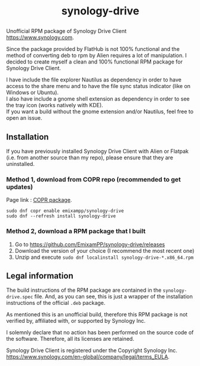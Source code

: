 # <p align=center>synology-drive</p>

Unofficial RPM package of Synology Drive Client <https://www.synology.com>.

Since the package provided by FlatHub is not 100% functional and the method of converting deb to rpm by Alien requires a lot of manipulation. I decided to create myself a clean and 100% functional RPM package for Synology Drive Client.

I have include the file explorer Nautilus as dependency in order to have access to the share menu and to have the file sync status indicator (like on Windows or Ubuntu).\
I also have include a gnome shell extension as dependency in order to see the tray icon (works natively with KDE).\
If you want a build without the gnome extension and/or Nautilus, feel free to open an issue.

## Installation
If you have previously installed Synology Drive Client with Alien or Flatpak (i.e. from another source than my repo), please ensure that they are uninstalled.

### Method 1, download from COPR repo (recommended to get updates)
Page link : [COPR package](https://copr.fedorainfracloud.org/coprs/emixampp/synology-drive/).

``` shell
sudo dnf copr enable emixampp/synology-drive
sudo dnf --refresh install synology-drive
```

### Method 2, download a RPM package that I built
1. Go to <https://github.com/EmixamPP/synology-drive/releases>
2. Download the version of your choice (I recommend the most recent one)
3. Unzip and execute `sudo dnf localinstall synology-drive-*.x86_64.rpm`

## Legal information
The build instructions of the RPM package are contained in the `synology-drive.spec` file. And, as you can see, this is just a wrapper of the installation instructions of the official `.deb` package.

As mentioned this is an unofficial build, therefore this RPM package is not verified by, affiliated with, or supported by Synology Inc.

I solemnly declare that no action has been performed on the source code of the software. Therefore, all its licenses are retained.

Synology Drive Client is registered under the Copyright Synology Inc. <https://www.synology.com/en-global/company/legal/terms_EULA>.

